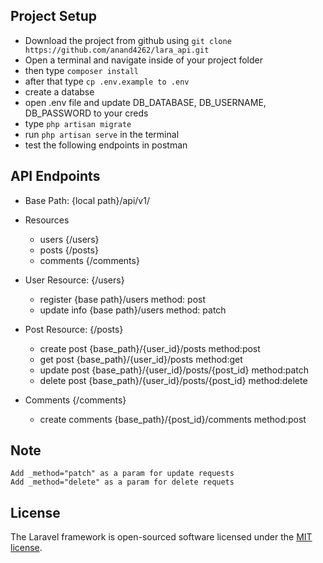 ## Project Setup

-   Download the project from github using ``` git clone https://github.com/anand4262/lara_api.git ```
-   Open a terminal and navigate inside of your project folder
-   then type ``` composer install ```
-   after that type ``` cp .env.example to .env ```
-   create a databse
-   open .env file and update DB_DATABASE, DB_USERNAME, DB_PASSWORD to your creds
-   type ``` php artisan migrate ```
-   run ``` php artisan serve ``` in the terminal
-   test the following endpoints in postman

## API Endpoints

-   Base Path: {local path}/api/v1/
-   Resources

    -   users {/users}
    -   posts {/posts}
    -   comments {/comments}

-   User Resource: {/users}
    -   register {base path}/users method: post
    -   update info {base path}/users method: patch
-   Post Resource: {/posts}
    -   create post {base_path}/{user_id}/posts method:post
    -   get post {base_path}/{user_id}/posts method:get
    -   update post {base_path}/{user_id}/posts/{post_id} method:patch
    -   delete post {base_path}/{user_id}/posts/{post_id} method:delete
-   Comments {/comments}
    -   create comments {base_path}/{post_id}/comments method:post

## Note

    Add _method="patch" as a param for update requests
    Add _method="delete" as a param for delete requets

## License

The Laravel framework is open-sourced software licensed under the [MIT license](https://opensource.org/licenses/MIT).
